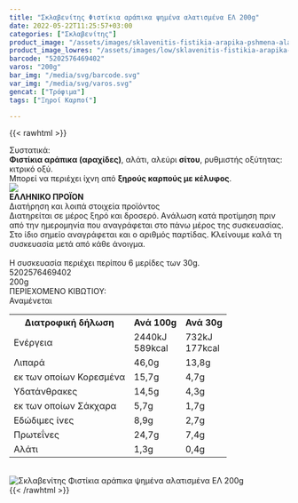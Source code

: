 ```yaml
---
title: "Σκλαβενίτης Φιστίκια αράπικα ψημένα αλατισμένα ΕΛ 200g"
date: 2022-05-22T11:25:57+03:00
categories: ["Σκλαβενίτης"]
product_image: "/assets/images/sklavenitis-fistikia-arapika-pshmena-alatismena-el-200g.jpg"
product_image_lowres: "/assets/images/low/sklavenitis-fistikia-arapika-pshmena-alatismena-el-200g.jpg"
barcode: "5202576469402"
varos: "200g"
bar_img: "/media/svg/barcode.svg"
var_img: "/media/svg/varos.svg"
gencat: ["Τρόφιμα"]
tags: ["Ξηροί Καρποί"]

---
```

{{< rawhtml >}}

<div class="sload492"><div class="product"><div id="sistatika">Συστατικά:</div><div class="alltext"><b>Φιστίκια αράπικα (αραχίδες)</b>, αλάτι, αλεύρι <b>σίτου</b>, ρυθμιστής οξύτητας: κιτρικό οξύ.<br>Μπορεί να περιέχει ίχνη από <b>ξηρούς καρπούς με κέλυφος</b>.</div><div id="flag"><div id="flagimage"><img src="/media/icons/gr.svg"></div><span id="flagtext"><b>ΕΛΛΗΝΙΚΟ ΠΡΟΪΟΝ</b></span></div><div id="loipa">Διατήρηση και λοιπά στοιχεία προϊόντος</div><div class="alltext">Διατηρείται σε μέρος ξηρό και δροσερό. Aνάλωση κατά προτίμηση πριν από την ημερομηνία που αναγράφεται στο πάνω μέρος της συσκευασίας. Στο ίδιο σημείο αναγράφεται και ο αριθμός παρτίδας. Κλείνουμε καλά τη συσκευασία μετά από κάθε άνοιγμα.<br><br>Η συσκευασία περιέχει περίπου 6 μερίδες των 30g.</div><div id="barcode"><div id="barimage1"></div><span id="bartext">5202576469402</span></div><div id="varos"><div id="varosimage1"></div><span id="varostext">200g</span></div><div id="kivotio">ΠΕΡΙΕΧΟΜΕΝΟ ΚΙΒΩΤΙΟΥ:<br>Αναμένεται</div><div class="tabout"><table id="diatable"><tbody><tr><th>Διατροφική δήλωση</th><th>Ανά 100g</th><th>Ανά 30g</th></tr><tr><td class="texr2">Ενέργεια</td><td class="texr">2440kJ<br>589kcal</td><td class="texr">732kJ<br>177kcal</td></tr><tr><td class="texr2">Λιπαρά</td><td class="texr">46,0g</td><td class="texr">13,8g</td></tr><tr><td class="gray">εκ των οποίων Κορεσµένα</td><td class="gray2">15,7g</td><td class="gray2">4,7g</td></tr><tr><td class="texr2">Yδατάνθρακες</td><td class="texr">14,5g</td><td class="texr">4,3g</td></tr><tr><td class="gray">εκ των οποίων Σάκχαρα</td><td class="gray2">5,7g</td><td class="gray2">1,7g</td></tr><tr><td class="texr2">Eδώδιμες ίνες</td><td class="texr">8,9g</td><td class="texr">2,7g</td></tr><tr><td class="texr2">Πρωτεΐνες</td><td class="texr">24,7g</td><td class="texr">7,4g</td></tr><tr><td class="texr2">Αλάτι</td><td class="texr">1,3g</td><td class="texr">0,4g</td></tr></tbody></table></div><br><div class="pimg"><img alt="Σκλαβενίτης Φιστίκια αράπικα ψημένα αλατισμένα ΕΛ 200g" title="Σκλαβενίτης Φιστίκια αράπικα ψημένα αλατισμένα ΕΛ 200g" src="/assets/images/sklavenitis-fistikia-arapika-pshmena-alatismena-el-200g.jpg"></div></div></div>
{{< /rawhtml >}}


